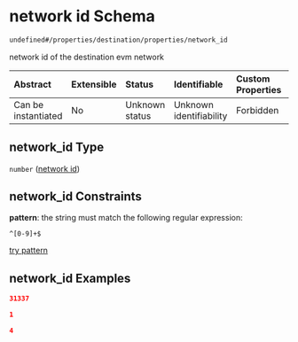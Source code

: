# network id Schema

```txt
undefined#/properties/destination/properties/network_id
```

network id of the destination evm network

| Abstract            | Extensible | Status         | Identifiable            | Custom Properties | Additional Properties | Access Restrictions | Defined In                                                      |
| :------------------ | :--------- | :------------- | :---------------------- | :---------------- | :-------------------- | :------------------ | :-------------------------------------------------------------- |
| Can be instantiated | No         | Unknown status | Unknown identifiability | Forbidden         | Allowed               | none                | [relayer.json\*](../../out/relayer.json "open original schema") |

## network\_id Type

`number` ([network id](relayer-properties-destination-properties-network-id.md))

## network\_id Constraints

**pattern**: the string must match the following regular expression:&#x20;

```regexp
^[0-9]+$
```

[try pattern](https://regexr.com/?expression=%5E%5B0-9%5D%2B%24 "try regular expression with regexr.com")

## network\_id Examples

```json
31337
```

```json
1
```

```json
4
```

